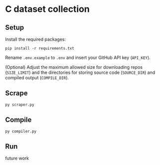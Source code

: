 # C dataset collection
## Setup
Install the required packages:

`pip install -r requirements.txt`

Rename `.env.example` to `.env` and insert your GitHub API key (`API_KEY`). 

(Optional) Adjust the maximum allowed size for downloading repos (`SIZE_LIMIT`) and the directories for storing source code (`SOURCE_DIR`) and compiled output (`COMPILE_DIR`).

## Scrape

`py scraper.py`



## Compile

`py compiler.py`


## Run
future work